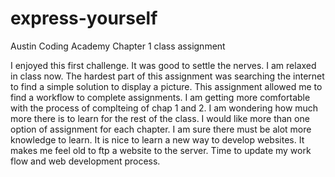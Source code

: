 # express-yourself
Austin Coding Academy Chapter 1 class assignment

I enjoyed this first challenge. It was good to settle the nerves. I am relaxed in class now. The hardest part of this assignment was searching the internet to find a simple solution to display a picture. This assignment allowed me to find a workflow to complete assignments. I am getting more comfortable with the process of complteing of chap 1 and 2. I am wondering how much more there is to learn for the rest of the class. I would like more than one option of assignment for each chapter. I am sure there must be alot more knowledge to learn. It is nice to learn a new way to develop websites. It makes me feel old to ftp a website to the server. Time to update my work flow and web development process.
